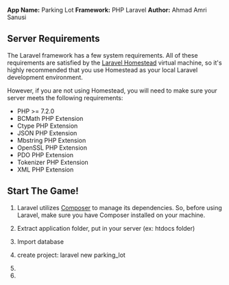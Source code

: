 **App Name:**   Parking Lot
**Framework:** PHP Laravel
**Author:** Ahmad Amri Sanusi

## Server Requirements

The Laravel framework has a few system requirements. All of these requirements are satisfied by the [Laravel Homestead](https://laravel.com/docs/6.x/homestead) virtual machine, so it's highly recommended that you use Homestead as your local Laravel development environment.

However, if you are not using Homestead, you will need to make sure your server meets the following requirements:

 - PHP >= 7.2.0
 - BCMath PHP Extension
 - Ctype PHP Extension
 - JSON PHP Extension
 - Mbstring PHP Extension
 - OpenSSL PHP Extension
 - PDO PHP Extension
 - Tokenizer PHP Extension
 - XML PHP Extension

## Start The Game!

1. Laravel utilizes [Composer](https://getcomposer.org/) to manage its dependencies. So, before using Laravel, make sure you have Composer installed on your machine.
2. Extract application folder, put in your server (ex: htdocs folder)
3. Import database
4. create project:
    laravel new parking_lot

6. 
7. 
